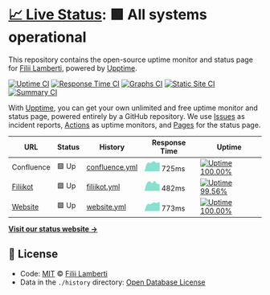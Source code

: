 # [📈 Live Status](https://filii-lamberti.github.io/uptime): <!--live status--> **🟩 All systems operational**

This repository contains the open-source uptime monitor and status page for [Filii Lamberti](https://filii-lamberti.github.io/uptime), powered by [Upptime](https://github.com/upptime/upptime).

[![Uptime CI](https://github.com/koj-co/upptime/workflows/Uptime%20CI/badge.svg)](https://github.com/koj-co/upptime/actions?query=workflow%3A%22Uptime+CI%22)
[![Response Time CI](https://github.com/koj-co/upptime/workflows/Response%20Time%20CI/badge.svg)](https://github.com/koj-co/upptime/actions?query=workflow%3A%22Response+Time+CI%22)
[![Graphs CI](https://github.com/koj-co/upptime/workflows/Graphs%20CI/badge.svg)](https://github.com/koj-co/upptime/actions?query=workflow%3A%22Graphs+CI%22)
[![Static Site CI](https://github.com/koj-co/upptime/workflows/Static%20Site%20CI/badge.svg)](https://github.com/koj-co/upptime/actions?query=workflow%3A%22Static+Site+CI%22)
[![Summary CI](https://github.com/koj-co/upptime/workflows/Summary%20CI/badge.svg)](https://github.com/koj-co/upptime/actions?query=workflow%3A%22Summary+CI%22)

With [Upptime](https://upptime.js.org), you can get your own unlimited and free uptime monitor and status page, powered entirely by a GitHub repository. We use [Issues](https://github.com/filii-lamberti/uptime/issues) as incident reports, [Actions](https://github.com/filii-lamberti/uptime/actions) as uptime monitors, and [Pages](https://filii-lamberti.github.io/uptime) for the status page.

<!--start: status pages-->
<!-- This summary is generated by Upptime (https://github.com/upptime/upptime) -->
<!-- Do not edit this manually, your changes will be overwritten -->

| URL                                       | Status | History                                                                                          | Response Time                                                                   | Uptime                                                                                                                                                                                                                           |
| ----------------------------------------- | ------ | ------------------------------------------------------------------------------------------------ | ------------------------------------------------------------------------------- | -------------------------------------------------------------------------------------------------------------------------------------------------------------------------------------------------------------------------------- |
| Confluence                                | 🟩 Up  | [confluence.yml](https://github.com/filii-lamberti/uptime/commits/master/history/confluence.yml) | <img alt="Response time graph" src="./graphs/confluence.png" height="20"> 725ms | [![Uptime 100.00%](https://img.shields.io/endpoint?url=https%3A%2F%2Fraw.githubusercontent.com%2Ffilii-lamberti%2Fuptime%2Fmaster%2Fapi%2Fconfluence%2Fuptime.json)](https://filii-lamberti.github.io/uptime/history/confluence) |
| [Filiikot](https://ishetfiliikotopen.be/) | 🟩 Up  | [filiikot.yml](https://github.com/filii-lamberti/uptime/commits/master/history/filiikot.yml)     | <img alt="Response time graph" src="./graphs/filiikot.png" height="20"> 482ms   | [![Uptime 99.56%](https://img.shields.io/endpoint?url=https%3A%2F%2Fraw.githubusercontent.com%2Ffilii-lamberti%2Fuptime%2Fmaster%2Fapi%2Ffiliikot%2Fuptime.json)](https://filii-lamberti.github.io/uptime/history/filiikot)      |
| [Website](https://filii.be/)              | 🟩 Up  | [website.yml](https://github.com/filii-lamberti/uptime/commits/master/history/website.yml)       | <img alt="Response time graph" src="./graphs/website.png" height="20"> 773ms    | [![Uptime 100.00%](https://img.shields.io/endpoint?url=https%3A%2F%2Fraw.githubusercontent.com%2Ffilii-lamberti%2Fuptime%2Fmaster%2Fapi%2Fwebsite%2Fuptime.json)](https://filii-lamberti.github.io/uptime/history/website)       |

<!--end: status pages-->

[**Visit our status website →**](https://filii-lamberti.github.io/uptime)

## 📄 License

- Code: [MIT](./LICENSE) © [Filii Lamberti](https://filii-lamberti.github.io/uptime)
- Data in the `./history` directory: [Open Database License](https://opendatacommons.org/licenses/odbl/1-0/)
